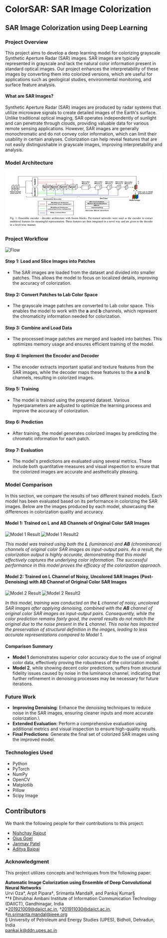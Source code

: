 # ColorSAR: SAR Image Colorization

## SAR Image Colorization using Deep Learning

### Project Overview
This project aims to develop a deep learning model for colorizing grayscale Synthetic Aperture Radar (SAR) images. SAR images are typically represented in grayscale and lack the natural color information present in standard optical images. Our project enhances the interpretability of these images by converting them into colorized versions, which are useful for applications such as geological studies, environmental monitoring, and surface feature analysis.

#### **What are SAR Images?**
Synthetic Aperture Radar (SAR) images are produced by radar systems that utilize microwave signals to create detailed images of the Earth's surface. Unlike traditional optical imaging, SAR operates independently of sunlight and can penetrate through clouds, providing valuable data for various remote sensing applications. However, SAR images are generally monochromatic and do not convey color information, which can limit their usability in certain analyses. Colorization can help reveal features that are not easily distinguishable in grayscale images, improving interpretability and analysis.


### **Model Architecture**
![alt Architectue](./images/image.png)


### **Project Workflow**

<img src="https://github.com/user-attachments/assets/6e280a7a-e9fd-4fc4-b810-4fddf56a57cd" alt="Flow" style="background-color:white">



#### **Step 1: Load and Slice Images into Patches**
- The SAR images are loaded from the dataset and divided into smaller patches. This allows the model to focus on localized details, improving the accuracy of colorization.

#### **Step 2: Convert Patches to Lab Color Space**
- The grayscale image patches are converted to Lab color space. This enables the model to work with the **a** and **b** channels, which represent the chromaticity information needed for colorization.

#### **Step 3: Combine and Load Data**
- The processed image patches are merged and loaded into batches. This optimizes memory usage and ensures efficient training of the model.

#### **Step 4: Implement the Encoder and Decoder**
- The encoder extracts important spatial and texture features from the SAR images, while the decoder maps these features to the **a** and **b** channels, resulting in colorized images.

#### **Step 5: Training**
- The model is trained using the prepared dataset. Various hyperparameters are adjusted to optimize the learning process and improve the accuracy of colorization.

#### **Step 6: Prediction**
- After training, the model generates colorized images by predicting the chromatic information for each patch.

#### **Step 7: Evaluation**
- The model's predictions are evaluated using several metrics. These include both quantitative measures and visual inspection to ensure that the colorized images are accurate and aesthetically pleasing.

### **Model Comparison**

In this section, we compare the results of two different trained models. Each model has been evaluated based on its performance in colorizing the SAR images. Below are the images produced by each model, showcasing the differences in colorization quality and accuracy.

#### **Model 1: Trained on L and AB Channels of Original Color SAR Images**

![Model 1 Result](https://github.com/user-attachments/assets/df049178-7010-4e2a-ba98-065e963bdaa7)
![Model 1 Result2](https://github.com/user-attachments/assets/6fabe51c-476c-4f10-b8f7-4c93e31534c1)


*This model was trained using both the **L** (luminance) and **AB** (chrominance) channels of original color SAR images as input-output pairs. As a result, the colorization output is highly accurate, demonstrating that this model effectively captures the underlying color information. The successful performance in this model proves the efficacy of the colorization approach.*

#### **Model 2: Trained on L Channel of Noisy, Uncolored SAR Images (Post-Denoising) with AB Channel of Original Color SAR Images**

![Model 2 Result](https://github.com/user-attachments/assets/e5716ae3-d267-40d2-ab6c-a369d55c7f9f)
![Model 2 Result2](https://github.com/user-attachments/assets/377bdffa-ca74-44a2-b93b-7802f9c1b6e2)


*In this model, training was conducted on the **L** channel of noisy, uncolored SAR images after applying denoising, combined with the **AB** channel of original color SAR images as input-output pairs. Consequently, while the color prediction remains fairly good, the overall results do not match the original due to the noise present in the **L** channel. This noise has impacted the preservation of structural definition in the images, leading to less accurate representations compared to Model 1.*

#### **Comparison Summary**
- **Model 1** demonstrates superior color accuracy due to the use of original color data, effectively proving the robustness of the colorization model.
- **Model 2**, while showing decent color predictions, suffers from structural fidelity issues caused by noise in the luminance channel, indicating that further refinement in denoising processes may be necessary for future iterations.

### **Future Work**
- **Improving Denoising**: Enhance the denoising techniques to reduce noise in the SAR images, ensuring cleaner inputs and more accurate colorization.\
- **Extended Evaluation**: Perform a comprehensive evaluation using additional metrics and visual inspection to ensure high-quality results.
- **Final Predictions**: Generate the final set of colorized SAR images using the improved model.
 
### **Technologies Used**
- Python
- PyTorch
- NumPy
- OpenCV
- Matplotlib 
- Pillow
- Scipy Image

## Contributors
We thank the following people for their contributions to this project:
- [Nishchay Rajput](https://github.com/NishchayRajput)
- [Ojus Goel](https://github.com/ojusgoel)
- [Janmay Patel](https://github.com/janmay2910)
- [Aditya Bajpai](https://github.com/Aditya-117)


### Acknowledgment

This project utilizes concepts and techniques from the following paper:

**Automatic Image Colorization using Ensemble of Deep Convolutional Neural Networks**  
Urvi Oza\*, Arpit Pipara†, Srimanta Mandal‡, and Pankaj Kumar§  
\*†‡ Dhirubhai Ambani Institute of Information Communication Technology (DAIICT), Gandhinagar, India  
\*201921009@daiict.ac.in, †201911030@daiict.ac.in, ‡in.srimanta.mandal@ieee.org  
§ University of Petroleum and Energy Studies (UPES), Bidholi, Dehradun, India  
pankaj.k@ddn.upes.ac.in

